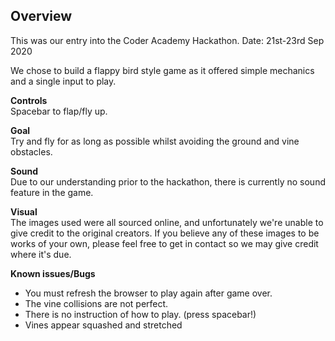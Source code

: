 ## Overview
This was our entry into the Coder Academy Hackathon.
Date: 21st-23rd Sep 2020

We chose to build a flappy bird style game as it offered simple mechanics and a single input to play.

**Controls**<br> 
Spacebar to flap/fly up.

**Goal**<br>
Try and fly for as long as possible whilst avoiding the ground and vine obstacles.

**Sound**<br>
Due to our understanding prior to the hackathon, there is currently no sound feature in the game.

**Visual**<br>
The images used were all sourced online, and unfortunately we're unable to give credit to the original creators. If you believe any of these images to be works of your own, please feel free to get in contact so we may give credit where it's due.

**Known issues/Bugs**<br>
- You must refresh the browser to play again after game over.
- The vine collisions are not perfect.
- There is no instruction of how to play. (press spacebar!)
- Vines appear squashed and stretched
